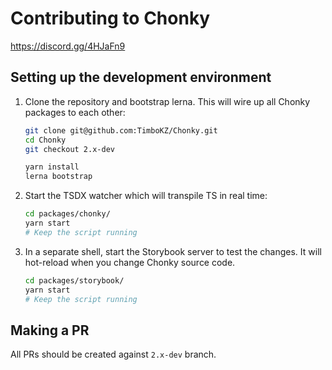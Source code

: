 # Contributing to Chonky

https://discord.gg/4HJaFn9

## Setting up the development environment

1. Clone the repository and bootstrap lerna. This will wire up all Chonky packages 
   to each other:
    ```bash
    git clone git@github.com:TimboKZ/Chonky.git
    cd Chonky
    git checkout 2.x-dev

    yarn install
    lerna bootstrap
    ```
2. Start the TSDX watcher which will transpile TS in real time:
   ```bash
   cd packages/chonky/
   yarn start
   # Keep the script running
   ```
3. In a separate shell, start the Storybook server to test the changes. It will
   hot-reload when you change Chonky source code.
   ```bash
   cd packages/storybook/
   yarn start
   # Keep the script running
   ```

## Making a PR

All PRs should be created against `2.x-dev` branch.
